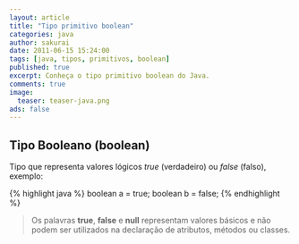 ```yaml
---
layout: article
title: "Tipo primitivo boolean"
categories: java
author: sakurai
date: 2011-06-15 15:24:00
tags: [java, tipos, primitivos, boolean]
published: true
excerpt: Conheça o tipo primitivo boolean do Java.
comments: true
image:
  teaser: teaser-java.png
ads: false
---
```


## Tipo Booleano (boolean)

Tipo que representa valores lógicos *true* (verdadeiro) ou *false* (falso), exemplo:

{% highlight java %}
boolean a = true;
boolean b = false;
{% endhighlight %}

> Os palavras **true**, **false** e **null** representam valores básicos e não podem ser utilizados na declaração de atributos, métodos ou classes.
